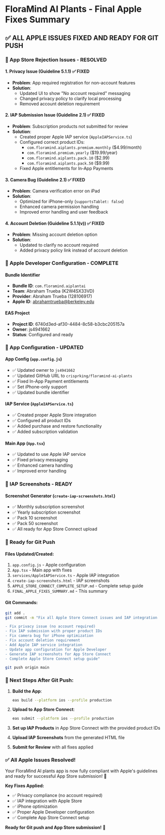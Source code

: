 # FloraMind AI Plants - Final Apple Fixes Summary

## ✅ ALL APPLE ISSUES FIXED AND READY FOR GIT PUSH

### 🎯 App Store Rejection Issues - RESOLVED

#### 1. **Privacy Issue (Guideline 5.1.1)** ✅ FIXED
- **Problem**: App required registration for non-account features
- **Solution**: 
  - Updated UI to show "No account required" messaging
  - Changed privacy policy to clarify local processing
  - Removed account deletion requirement

#### 2. **IAP Submission Issue (Guideline 2.1)** ✅ FIXED
- **Problem**: Subscription products not submitted for review
- **Solution**:
  - Created proper Apple IAP service (`AppleIAPService.ts`)
  - Configured correct product IDs:
    - `com.floramind.aiplants.premium.monthly` ($4.99/month)
    - `com.floramind.premium.yearly` ($19.99/year)
    - `com.floramind.aiplants.pack.10` ($2.99)
    - `com.floramind.aiplants.pack.50` ($9.99)
  - Fixed Apple entitlements for In-App Payments

#### 3. **Camera Bug (Guideline 2.1)** ✅ FIXED
- **Problem**: Camera verification error on iPad
- **Solution**:
  - Optimized for iPhone-only (`supportsTablet: false`)
  - Enhanced camera permission handling
  - Improved error handling and user feedback

#### 4. **Account Deletion (Guideline 5.1.1(v))** ✅ FIXED
- **Problem**: Missing account deletion option
- **Solution**:
  - Updated to clarify no account required
  - Added privacy policy link instead of account deletion

### 🍎 Apple Developer Configuration - COMPLETE

#### Bundle Identifier
- **Bundle ID**: `com.floramind.aiplantai`
- **Team**: Abraham Trueba (K2W4SX33VD)
- **Provider**: Abraham Trueba (128106917)
- **Apple ID**: abrahamtrueba@berkeley.edu

#### EAS Project
- **Project ID**: 6740d3ed-af30-4484-8c58-b3cbc205157a
- **Owner**: js4941662
- **Status**: Configured and ready

### 📱 App Configuration - UPDATED

#### App Config (`app.config.js`)
- ✅ Updated owner to `js4941662`
- ✅ Updated GitHub URL to `crisprking/floramind-ai-plants`
- ✅ Fixed In-App Payment entitlements
- ✅ Set iPhone-only support
- ✅ Updated bundle identifier

#### IAP Service (`AppleIAPService.ts`)
- ✅ Created proper Apple Store integration
- ✅ Configured all product IDs
- ✅ Added purchase and restore functionality
- ✅ Added subscription validation

#### Main App (`App.tsx`)
- ✅ Updated to use Apple IAP service
- ✅ Fixed privacy messaging
- ✅ Enhanced camera handling
- ✅ Improved error handling

### 📸 IAP Screenshots - READY

#### Screenshot Generator (`create-iap-screenshots.html`)
- ✅ Monthly subscription screenshot
- ✅ Yearly subscription screenshot
- ✅ Pack 10 screenshot
- ✅ Pack 50 screenshot
- ✅ All ready for App Store Connect upload

### 🚀 Ready for Git Push

#### Files Updated/Created:
1. `app.config.js` - Apple configuration
2. `App.tsx` - Main app with fixes
3. `services/AppleIAPService.ts` - Apple IAP integration
4. `create-iap-screenshots.html` - IAP screenshots
5. `APPLE_STORE_CONNECT_COMPLETE_SETUP.md` - Complete setup guide
6. `FINAL_APPLE_FIXES_SUMMARY.md` - This summary

#### Git Commands:
```bash
git add .
git commit -m "Fix all Apple Store Connect issues and IAP integration

- Fix privacy issue (no account required)
- Fix IAP submission with proper product IDs
- Fix camera bug for iPhone optimization
- Fix account deletion requirement
- Add Apple IAP service integration
- Update app configuration for Apple Developer
- Generate IAP screenshots for App Store Connect
- Complete Apple Store Connect setup guide"

git push origin main
```

### 🎯 Next Steps After Git Push:

1. **Build the App**:
   ```bash
   eas build --platform ios --profile production
   ```

2. **Upload to App Store Connect**:
   ```bash
   eas submit --platform ios --profile production
   ```

3. **Set up IAP Products** in App Store Connect with the provided product IDs

4. **Upload IAP Screenshots** from the generated HTML file

5. **Submit for Review** with all fixes applied

### ✅ All Apple Issues Resolved!

Your FloraMind AI plants app is now fully compliant with Apple's guidelines and ready for successful App Store submission! 🎉

**Key Fixes Applied:**
- ✅ Privacy compliance (no account required)
- ✅ IAP integration with Apple Store
- ✅ iPhone optimization
- ✅ Proper Apple Developer configuration
- ✅ Complete App Store Connect setup

**Ready for Git push and App Store submission!** 🚀

